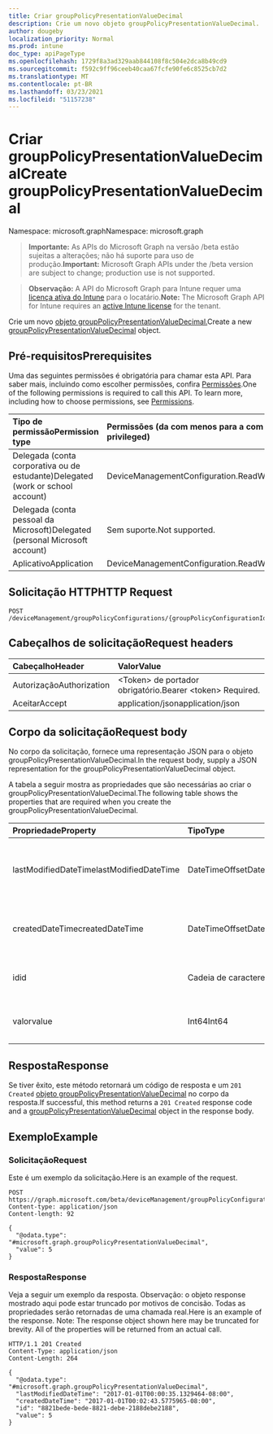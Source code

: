 ```yaml
---
title: Criar groupPolicyPresentationValueDecimal
description: Crie um novo objeto groupPolicyPresentationValueDecimal.
author: dougeby
localization_priority: Normal
ms.prod: intune
doc_type: apiPageType
ms.openlocfilehash: 1729f8a3ad329aab844108f8c504e2dca8b49cd9
ms.sourcegitcommit: f592c9ff96ceeb40caa67fcfe90fe6c8525cb7d2
ms.translationtype: MT
ms.contentlocale: pt-BR
ms.lasthandoff: 03/23/2021
ms.locfileid: "51157238"
---
```

# <a name="create-grouppolicypresentationvaluedecimal"></a><span data-ttu-id="13d25-103">Criar groupPolicyPresentationValueDecimal</span><span class="sxs-lookup"><span data-stu-id="13d25-103">Create groupPolicyPresentationValueDecimal</span></span>

<span data-ttu-id="13d25-104">Namespace: microsoft.graph</span><span class="sxs-lookup"><span data-stu-id="13d25-104">Namespace: microsoft.graph</span></span>

> <span data-ttu-id="13d25-105">**Importante:** As APIs do Microsoft Graph na versão /beta estão sujeitas a alterações; não há suporte para uso de produção.</span><span class="sxs-lookup"><span data-stu-id="13d25-105">**Important:** Microsoft Graph APIs under the /beta version are subject to change; production use is not supported.</span></span>

> <span data-ttu-id="13d25-106">**Observação:** A API do Microsoft Graph para Intune requer uma [licença ativa do Intune](https://go.microsoft.com/fwlink/?linkid=839381) para o locatário.</span><span class="sxs-lookup"><span data-stu-id="13d25-106">**Note:** The Microsoft Graph API for Intune requires an [active Intune license](https://go.microsoft.com/fwlink/?linkid=839381) for the tenant.</span></span>

<span data-ttu-id="13d25-107">Crie um novo [objeto groupPolicyPresentationValueDecimal.](../resources/intune-grouppolicy-grouppolicypresentationvaluedecimal.md)</span><span class="sxs-lookup"><span data-stu-id="13d25-107">Create a new [groupPolicyPresentationValueDecimal](../resources/intune-grouppolicy-grouppolicypresentationvaluedecimal.md) object.</span></span>

## <a name="prerequisites"></a><span data-ttu-id="13d25-108">Pré-requisitos</span><span class="sxs-lookup"><span data-stu-id="13d25-108">Prerequisites</span></span>
<span data-ttu-id="13d25-p101">Uma das seguintes permissões é obrigatória para chamar esta API. Para saber mais, incluindo como escolher permissões, confira [Permissões](/graph/permissions-reference).</span><span class="sxs-lookup"><span data-stu-id="13d25-p101">One of the following permissions is required to call this API. To learn more, including how to choose permissions, see [Permissions](/graph/permissions-reference).</span></span>

|<span data-ttu-id="13d25-111">Tipo de permissão</span><span class="sxs-lookup"><span data-stu-id="13d25-111">Permission type</span></span>|<span data-ttu-id="13d25-112">Permissões (da com menos para a com mais privilégios)</span><span class="sxs-lookup"><span data-stu-id="13d25-112">Permissions (from least to most privileged)</span></span>|
|:---|:---|
|<span data-ttu-id="13d25-113">Delegada (conta corporativa ou de estudante)</span><span class="sxs-lookup"><span data-stu-id="13d25-113">Delegated (work or school account)</span></span>|<span data-ttu-id="13d25-114">DeviceManagementConfiguration.ReadWrite.All</span><span class="sxs-lookup"><span data-stu-id="13d25-114">DeviceManagementConfiguration.ReadWrite.All</span></span>|
|<span data-ttu-id="13d25-115">Delegada (conta pessoal da Microsoft)</span><span class="sxs-lookup"><span data-stu-id="13d25-115">Delegated (personal Microsoft account)</span></span>|<span data-ttu-id="13d25-116">Sem suporte.</span><span class="sxs-lookup"><span data-stu-id="13d25-116">Not supported.</span></span>|
|<span data-ttu-id="13d25-117">Aplicativo</span><span class="sxs-lookup"><span data-stu-id="13d25-117">Application</span></span>|<span data-ttu-id="13d25-118">DeviceManagementConfiguration.ReadWrite.All</span><span class="sxs-lookup"><span data-stu-id="13d25-118">DeviceManagementConfiguration.ReadWrite.All</span></span>|

## <a name="http-request"></a><span data-ttu-id="13d25-119">Solicitação HTTP</span><span class="sxs-lookup"><span data-stu-id="13d25-119">HTTP Request</span></span>
<!-- {
  "blockType": "ignored"
}
-->
``` http
POST /deviceManagement/groupPolicyConfigurations/{groupPolicyConfigurationId}/definitionValues/{groupPolicyDefinitionValueId}/presentationValues
```

## <a name="request-headers"></a><span data-ttu-id="13d25-120">Cabeçalhos de solicitação</span><span class="sxs-lookup"><span data-stu-id="13d25-120">Request headers</span></span>
|<span data-ttu-id="13d25-121">Cabeçalho</span><span class="sxs-lookup"><span data-stu-id="13d25-121">Header</span></span>|<span data-ttu-id="13d25-122">Valor</span><span class="sxs-lookup"><span data-stu-id="13d25-122">Value</span></span>|
|:---|:---|
|<span data-ttu-id="13d25-123">Autorização</span><span class="sxs-lookup"><span data-stu-id="13d25-123">Authorization</span></span>|<span data-ttu-id="13d25-124">&lt;Token&gt; de portador obrigatório.</span><span class="sxs-lookup"><span data-stu-id="13d25-124">Bearer &lt;token&gt; Required.</span></span>|
|<span data-ttu-id="13d25-125">Aceitar</span><span class="sxs-lookup"><span data-stu-id="13d25-125">Accept</span></span>|<span data-ttu-id="13d25-126">application/json</span><span class="sxs-lookup"><span data-stu-id="13d25-126">application/json</span></span>|

## <a name="request-body"></a><span data-ttu-id="13d25-127">Corpo da solicitação</span><span class="sxs-lookup"><span data-stu-id="13d25-127">Request body</span></span>
<span data-ttu-id="13d25-128">No corpo da solicitação, fornece uma representação JSON para o objeto groupPolicyPresentationValueDecimal.</span><span class="sxs-lookup"><span data-stu-id="13d25-128">In the request body, supply a JSON representation for the groupPolicyPresentationValueDecimal object.</span></span>

<span data-ttu-id="13d25-129">A tabela a seguir mostra as propriedades que são necessárias ao criar o groupPolicyPresentationValueDecimal.</span><span class="sxs-lookup"><span data-stu-id="13d25-129">The following table shows the properties that are required when you create the groupPolicyPresentationValueDecimal.</span></span>

|<span data-ttu-id="13d25-130">Propriedade</span><span class="sxs-lookup"><span data-stu-id="13d25-130">Property</span></span>|<span data-ttu-id="13d25-131">Tipo</span><span class="sxs-lookup"><span data-stu-id="13d25-131">Type</span></span>|<span data-ttu-id="13d25-132">Descrição</span><span class="sxs-lookup"><span data-stu-id="13d25-132">Description</span></span>|
|:---|:---|:---|
|<span data-ttu-id="13d25-133">lastModifiedDateTime</span><span class="sxs-lookup"><span data-stu-id="13d25-133">lastModifiedDateTime</span></span>|<span data-ttu-id="13d25-134">DateTimeOffset</span><span class="sxs-lookup"><span data-stu-id="13d25-134">DateTimeOffset</span></span>|<span data-ttu-id="13d25-135">A data e a hora em que o objeto foi modificado pela última vez.</span><span class="sxs-lookup"><span data-stu-id="13d25-135">The date and time the object was last modified.</span></span> <span data-ttu-id="13d25-136">Herdado [de groupPolicyPresentationValue](../resources/intune-grouppolicy-grouppolicypresentationvalue.md)</span><span class="sxs-lookup"><span data-stu-id="13d25-136">Inherited from [groupPolicyPresentationValue](../resources/intune-grouppolicy-grouppolicypresentationvalue.md)</span></span>|
|<span data-ttu-id="13d25-137">createdDateTime</span><span class="sxs-lookup"><span data-stu-id="13d25-137">createdDateTime</span></span>|<span data-ttu-id="13d25-138">DateTimeOffset</span><span class="sxs-lookup"><span data-stu-id="13d25-138">DateTimeOffset</span></span>|<span data-ttu-id="13d25-139">A data e a hora em que o objeto foi criado.</span><span class="sxs-lookup"><span data-stu-id="13d25-139">The date and time the object was created.</span></span> <span data-ttu-id="13d25-140">Herdado [de groupPolicyPresentationValue](../resources/intune-grouppolicy-grouppolicypresentationvalue.md)</span><span class="sxs-lookup"><span data-stu-id="13d25-140">Inherited from [groupPolicyPresentationValue](../resources/intune-grouppolicy-grouppolicypresentationvalue.md)</span></span>|
|<span data-ttu-id="13d25-141">id</span><span class="sxs-lookup"><span data-stu-id="13d25-141">id</span></span>|<span data-ttu-id="13d25-142">Cadeia de caracteres</span><span class="sxs-lookup"><span data-stu-id="13d25-142">String</span></span>|<span data-ttu-id="13d25-143">Chave da entidade.</span><span class="sxs-lookup"><span data-stu-id="13d25-143">Key of the entity.</span></span> <span data-ttu-id="13d25-144">Herdado [de groupPolicyPresentationValue](../resources/intune-grouppolicy-grouppolicypresentationvalue.md)</span><span class="sxs-lookup"><span data-stu-id="13d25-144">Inherited from [groupPolicyPresentationValue](../resources/intune-grouppolicy-grouppolicypresentationvalue.md)</span></span>|
|<span data-ttu-id="13d25-145">valor</span><span class="sxs-lookup"><span data-stu-id="13d25-145">value</span></span>|<span data-ttu-id="13d25-146">Int64</span><span class="sxs-lookup"><span data-stu-id="13d25-146">Int64</span></span>|<span data-ttu-id="13d25-147">Um valor inteiro não assinado para a apresentação associada.</span><span class="sxs-lookup"><span data-stu-id="13d25-147">An unsigned integer value for the associated presentation.</span></span>|



## <a name="response"></a><span data-ttu-id="13d25-148">Resposta</span><span class="sxs-lookup"><span data-stu-id="13d25-148">Response</span></span>
<span data-ttu-id="13d25-149">Se tiver êxito, este método retornará um código de resposta e um `201 Created` [objeto groupPolicyPresentationValueDecimal](../resources/intune-grouppolicy-grouppolicypresentationvaluedecimal.md) no corpo da resposta.</span><span class="sxs-lookup"><span data-stu-id="13d25-149">If successful, this method returns a `201 Created` response code and a [groupPolicyPresentationValueDecimal](../resources/intune-grouppolicy-grouppolicypresentationvaluedecimal.md) object in the response body.</span></span>

## <a name="example"></a><span data-ttu-id="13d25-150">Exemplo</span><span class="sxs-lookup"><span data-stu-id="13d25-150">Example</span></span>

### <a name="request"></a><span data-ttu-id="13d25-151">Solicitação</span><span class="sxs-lookup"><span data-stu-id="13d25-151">Request</span></span>
<span data-ttu-id="13d25-152">Este é um exemplo da solicitação.</span><span class="sxs-lookup"><span data-stu-id="13d25-152">Here is an example of the request.</span></span>
``` http
POST https://graph.microsoft.com/beta/deviceManagement/groupPolicyConfigurations/{groupPolicyConfigurationId}/definitionValues/{groupPolicyDefinitionValueId}/presentationValues
Content-type: application/json
Content-length: 92

{
  "@odata.type": "#microsoft.graph.groupPolicyPresentationValueDecimal",
  "value": 5
}
```

### <a name="response"></a><span data-ttu-id="13d25-153">Resposta</span><span class="sxs-lookup"><span data-stu-id="13d25-153">Response</span></span>
<span data-ttu-id="13d25-p105">Veja a seguir um exemplo da resposta. Observação: o objeto response mostrado aqui pode estar truncado por motivos de concisão. Todas as propriedades serão retornadas de uma chamada real.</span><span class="sxs-lookup"><span data-stu-id="13d25-p105">Here is an example of the response. Note: The response object shown here may be truncated for brevity. All of the properties will be returned from an actual call.</span></span>
``` http
HTTP/1.1 201 Created
Content-Type: application/json
Content-Length: 264

{
  "@odata.type": "#microsoft.graph.groupPolicyPresentationValueDecimal",
  "lastModifiedDateTime": "2017-01-01T00:00:35.1329464-08:00",
  "createdDateTime": "2017-01-01T00:02:43.5775965-08:00",
  "id": "8821bede-bede-8821-debe-2188debe2188",
  "value": 5
}
```




